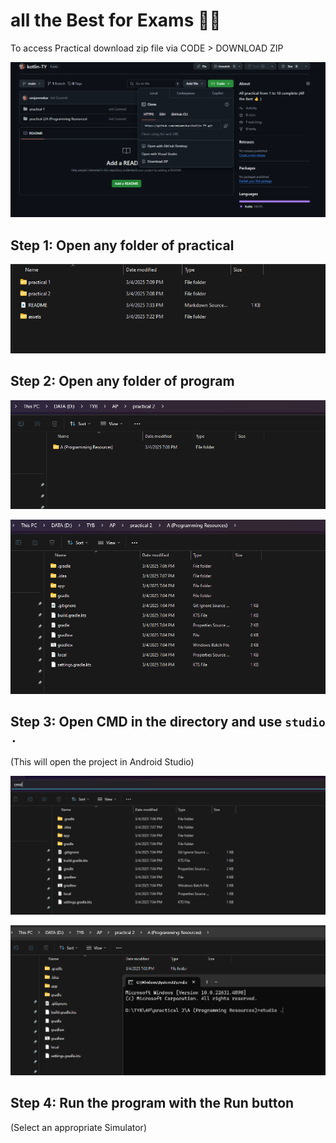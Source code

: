 # all the Best for Exams ✌🏻

To access Practical download zip file via CODE > DOWNLOAD ZIP

![Git Image](./assets/git.png)

## Step 1: Open any folder of practical

![Init Image](./assets/init.png)

## Step 2: Open any folder of program

![Directory Image](./assets/dir.png)

![Practical Image](./assets/practical.png)

## Step 3: Open CMD in the directory and use `studio .`

(This will open the project in Android Studio)

![CMD Image](./assets/cmd.png)

![Studio Image](./assets/studio.png)

## Step 4: Run the program with the Run button

(Select an appropriate Simulator)
